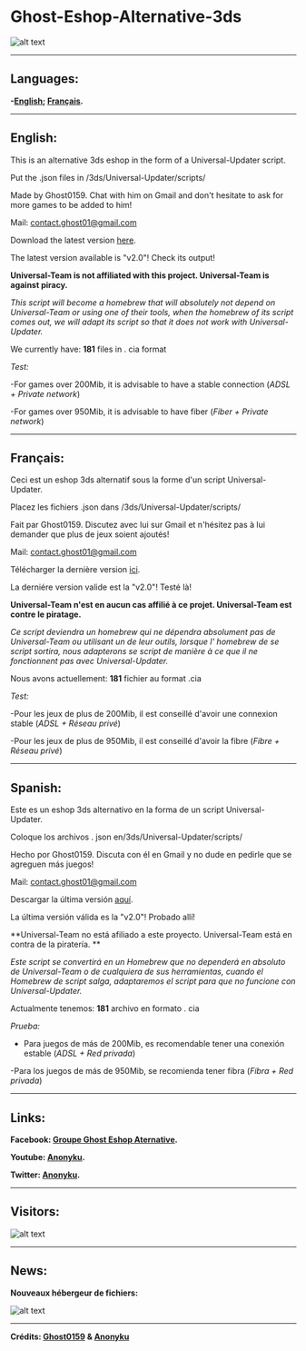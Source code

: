 # Ghost-Eshop-Alternative-3ds
![alt text](https://github.com/Ghost0159/Ghost-Eshop-Alternative-3ds/blob/master/Ghost%20Eshop%20Alternative/Downloads.PNG)
_____________________________________________________________________________________________________________________
## Languages:
**-[English](https://github.com/Ghost0159/Ghost-Eshop-Alternative-3ds#english); [Français](https://github.com/Ghost0159/Ghost-Eshop-Alternative-3ds#fran%C3%A7ais).**
_____________________________________________________________________________________________________________________

## English:

 This is an alternative 3ds eshop in the form of a Universal-Updater script.

 Put the .json files in /3ds/Universal-Updater/scripts/

 Made by Ghost0159. Chat with him on Gmail and don't hesitate to ask for more games to be added to him!

 Mail: contact.ghost01@gmail.com

 Download the latest version [here](https://github.com/Ghost0159/Ghost-Eshop-Alternative-3ds/releases/tag/v2.0).

 The latest version available is "v2.0"! Check its output!

 **Universal-Team is not affiliated with this project. Universal-Team is against piracy.**
 
 *This script will become a homebrew that will absolutely not depend on Universal-Team or using one of their tools, when the homebrew of its script comes out, we will adapt its script so that it does not work with Universal-Updater.*
 
 We currently have: **181** files in . cia format

*Test:*

 -For games over 200Mib, it is advisable to have a stable connection (*ADSL + Private network*)

 -For games over 950Mib, it is advisable to have fiber (*Fiber + Private network*)

_____________________________________________________________________________________________________________________

## Français:

 Ceci est un eshop 3ds alternatif sous la forme d'un script Universal-Updater.

 Placez les fichiers .json dans /3ds/Universal-Updater/scripts/

 Fait par Ghost0159. Discutez avec lui sur Gmail et n'hésitez pas à lui demander que plus de jeux soient ajoutés!

 Mail: contact.ghost01@gmail.com

 Télécharger la dernière version [ici](https://github.com/Ghost0159/Ghost-Eshop-Alternative-3ds/releases/tag/v2.0).

 La derniére version valide est la "v2.0"! Testé là!

 **Universal-Team n'est en aucun cas affilié à ce projet. Universal-Team est contre le piratage.**
 
 *Ce script deviendra un homebrew qui ne dépendra absolument pas de Universal-Team ou utilisant un de leur outils, lorsque l' homebrew de se script sortira, nous adapterons se script de manière à ce que il ne fonctionnent pas avec Universal-Updater.*
 
 Nous avons actuellement: **181** fichier au format .cia

*Test:*

 -Pour les jeux de plus de 200Mib, il est conseillé d'avoir une connexion stable (*ADSL + Réseau privé*)

 -Pour les jeux de plus de 950Mib, il est conseillé d'avoir la fibre (*Fibre + Réseau privé*)
 
 _____________________________________________________________________________________________________________________

## Spanish:

 Este es un eshop 3ds alternativo en la forma de un script Universal-Updater.

 Coloque los archivos . json en/3ds/Universal-Updater/scripts/

 Hecho por Ghost0159. Discuta con él en Gmail y no dude en pedirle que se agreguen más juegos!

 Mail: contact.ghost01@gmail.com

 Descargar la última versión [aquí](https://github.com/Ghost0159/Ghost-Eshop-Alternative-3ds/releases/tag/v2.0).

 La última versión válida es la "v2.0"! Probado allí!

 **Universal-Team no está afiliado a este proyecto. Universal-Team está en contra de la piratería. **
 
 *Este script se convertirá en un Homebrew que no dependerá en absoluto de Universal-Team o de cualquiera de sus herramientas, cuando el Homebrew de script salga, adaptaremos el script para que no funcione con Universal-Updater.*

 Actualmente tenemos: **181** archivo en formato . cia

 *Prueba:*

 - Para juegos de más de 200Mib, es recomendable tener una conexión estable (*ADSL + Red privada*)

 -Para los juegos de más de 950Mib, se recomienda tener fibra (*Fibra + Red privada*)

_____________________________________________________________________________________________________________________

## Links:

**Facebook: [Groupe Ghost Eshop Aternative](https://www.facebook.com/groups/293898438606830).**

**Youtube: [Anonyku](https://www.youtube.com/AnonyCub5).**

**Twitter: [Anonyku](https://twitter.com/AnonyCub5).**

_____________________________________________________________________________________________________________________

## Visitors:

![alt text](https://github.com/Ghost0159/Ghost-Eshop-Alternative-3ds/blob/master/Ghost%20Eshop%20Alternative/Capture.PNG)

_____________________________________________________________________________________________________________________

## News:

**Nouveaux hébergeur de fichiers:**

![alt text](https://github.com/Ghost0159/Ghost-Eshop-Alternative-3ds/blob/master/Ghost%20Eshop%20Alternative/Nouvelle%20h%C3%A9bergeur.PNG)


_____________________________________________________________________________________________________________________

**Crédits: [Ghost0159](https://github.com/Ghost0159) & [Anonyku](https://github.com/Anonyku)**
